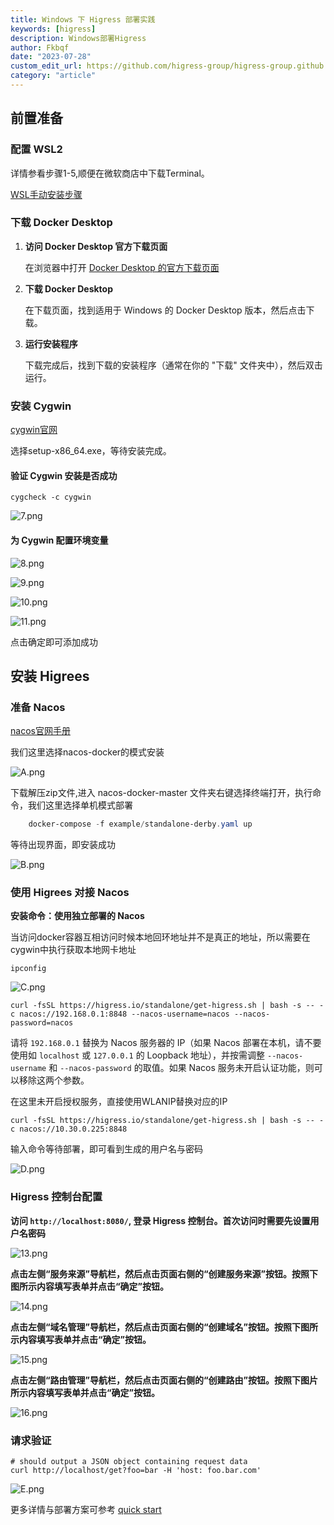 ```yaml
---
title: Windows 下 Higress 部署实践
keywords: [higress]
description: Windows部署Higress
author: Fkbqf
date: "2023-07-28"
custom_edit_url: https://github.com/higress-group/higress-group.github.io/blob/main/i18n/zh-cn/docusaurus-plugin-content-blog/DeployOnWindows.md
category: "article"
---
```

## 前置准备

###  配置 WSL2
详情参看步骤1-5,顺便在微软商店中下载Terminal。

[WSL手动安装步骤](https://learn.microsoft.com/zh-cn/windows/wsl/install-manual)

### 下载 Docker Desktop

1. **访问 Docker Desktop 官方下载页面**

   在浏览器中打开 [Docker Desktop 的官方下载页面](https://www.docker.com/products/docker-desktop)

2. **下载 Docker Desktop**

   在下载页面，找到适用于 Windows 的 Docker Desktop 版本，然后点击下载。

3. **运行安装程序**

   下载完成后，找到下载的安装程序（通常在你的 "下载" 文件夹中），然后双击运行。



### 安装 Cygwin

[cygwin官网](http://www.cygwin.com/)


选择setup-x86_64.exe，等待安装完成。


#### 验证 Cygwin 安装是否成功
```shell
cygcheck -c cygwin
```

![7.png](/img/blog/windows/pic/7.png)

#### 为 Cygwin 配置环境变量

![8.png](/img/blog/windows/pic/8.png)


![9.png](/img/blog/windows/pic/9.png)


![10.png](/img/blog/windows/pic/10.png)


![11.png](/img/blog/windows/pic/11.png)


点击确定即可添加成功


## 安装 Higrees

### 准备 Nacos 
[nacos官网手册](https://nacos.io/zh-cn/docs/v2/quickstart/quick-start-docker.html)

我们这里选择nacos-docker的模式安装

![A.png](/img/blog/windows/pic/A.png)

下载解压zip文件,进入 nacos-docker-master 文件夹右键选择终端打开，执行命令，我们这里选择单机模式部署

```powershell
    docker-compose -f example/standalone-derby.yaml up
```

等待出现界面，即安装成功

![B.png](/img/blog/windows/pic/B.png)

### 使用 Higrees 对接 Nacos
**安装命令：使用独立部署的 Nacos**

当访问docker容器互相访问时候本地回环地址并不是真正的地址，所以需要在cygwin中执行获取本地网卡地址

```shell
ipconfig
```

![C.png](/img/blog/windows/pic/C.png)


```
curl -fsSL https://higress.io/standalone/get-higress.sh | bash -s -- -c nacos://192.168.0.1:8848 --nacos-username=nacos --nacos-password=nacos
```

请将 `192.168.0.1` 替换为 Nacos 服务器的 IP（如果 Nacos 部署在本机，请不要使用如 `localhost` 或 `127.0.0.1` 的 Loopback 地址），并按需调整 `--nacos-username` 和 `--nacos-password` 的取值。如果 Nacos 服务未开启认证功能，则可以移除这两个参数。


在这里未开启授权服务，直接使用WLANIP替换对应的IP
```shell
curl -fsSL https://higress.io/standalone/get-higress.sh | bash -s -- -c nacos://10.30.0.225:8848

```
输入命令等待部署，即可看到生成的用户名与密码

![D.png](/img/blog/windows/pic/D.png)

### Higress 控制台配置

**访问 `http://localhost:8080/`, 登录 Higress 控制台。首次访问时需要先设置用户名密码**

![13.png](/img/blog/windows/pic/13.png)

**点击左侧“服务来源”导航栏，然后点击页面右侧的“创建服务来源”按钮。按照下图所示内容填写表单并点击“确定”按钮。**

![14.png](/img/blog/windows/pic/14.png)

**点击左侧“域名管理”导航栏，然后点击页面右侧的“创建域名”按钮。按照下图所示内容填写表单并点击“确定”按钮。**

![15.png](/img/blog/windows/pic/15.png)

**点击左侧“路由管理”导航栏，然后点击页面右侧的“创建路由”按钮。按照下图片所示内容填写表单并点击“确定”按钮。**

![16.png](/img/blog/windows/pic/16.png)

### 请求验证
```shell
# should output a JSON object containing request data 
curl http://localhost/get?foo=bar -H 'host: foo.bar.com'
```

![E.png](/img/blog/windows/pic/E.png)

更多详情与部署方案可参考 [quick start](https://higress.io/zh-cn/docs/user/quickstart)
